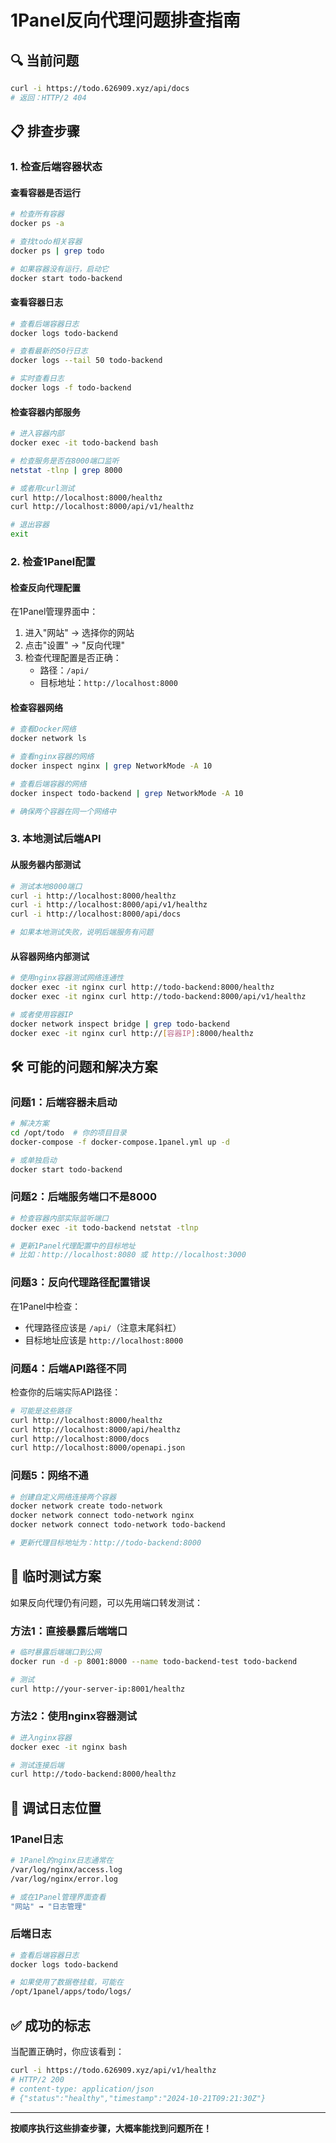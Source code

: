 # 1Panel反向代理问题排查指南

## 🔍 当前问题
```bash
curl -i https://todo.626909.xyz/api/docs
# 返回：HTTP/2 404
```

## 📋 排查步骤

### 1. 检查后端容器状态

#### 查看容器是否运行
```bash
# 检查所有容器
docker ps -a

# 查找todo相关容器
docker ps | grep todo

# 如果容器没有运行，启动它
docker start todo-backend
```

#### 查看容器日志
```bash
# 查看后端容器日志
docker logs todo-backend

# 查看最新的50行日志
docker logs --tail 50 todo-backend

# 实时查看日志
docker logs -f todo-backend
```

#### 检查容器内部服务
```bash
# 进入容器内部
docker exec -it todo-backend bash

# 检查服务是否在8000端口监听
netstat -tlnp | grep 8000

# 或者用curl测试
curl http://localhost:8000/healthz
curl http://localhost:8000/api/v1/healthz

# 退出容器
exit
```

### 2. 检查1Panel配置

#### 检查反向代理配置
在1Panel管理界面中：
1. 进入"网站" → 选择你的网站
2. 点击"设置" → "反向代理"
3. 检查代理配置是否正确：
   - 路径：`/api/`
   - 目标地址：`http://localhost:8000`

#### 检查容器网络
```bash
# 查看Docker网络
docker network ls

# 查看nginx容器的网络
docker inspect nginx | grep NetworkMode -A 10

# 查看后端容器的网络
docker inspect todo-backend | grep NetworkMode -A 10

# 确保两个容器在同一个网络中
```

### 3. 本地测试后端API

#### 从服务器内部测试
```bash
# 测试本地8000端口
curl -i http://localhost:8000/healthz
curl -i http://localhost:8000/api/v1/healthz
curl -i http://localhost:8000/api/docs

# 如果本地测试失败，说明后端服务有问题
```

#### 从容器网络内部测试
```bash
# 使用nginx容器测试网络连通性
docker exec -it nginx curl http://todo-backend:8000/healthz
docker exec -it nginx curl http://todo-backend:8000/api/v1/healthz

# 或者使用容器IP
docker network inspect bridge | grep todo-backend
docker exec -it nginx curl http://[容器IP]:8000/healthz
```

## 🛠️ 可能的问题和解决方案

### 问题1：后端容器未启动
```bash
# 解决方案
cd /opt/todo  # 你的项目目录
docker-compose -f docker-compose.1panel.yml up -d

# 或单独启动
docker start todo-backend
```

### 问题2：后端服务端口不是8000
```bash
# 检查容器内部实际监听端口
docker exec -it todo-backend netstat -tlnp

# 更新1Panel代理配置中的目标地址
# 比如：http://localhost:8080 或 http://localhost:3000
```

### 问题3：反向代理路径配置错误
在1Panel中检查：
- 代理路径应该是 `/api/`（注意末尾斜杠）
- 目标地址应该是 `http://localhost:8000`

### 问题4：后端API路径不同
检查你的后端实际API路径：
```bash
# 可能是这些路径
curl http://localhost:8000/healthz
curl http://localhost:8000/api/healthz
curl http://localhost:8000/docs
curl http://localhost:8000/openapi.json
```

### 问题5：网络不通
```bash
# 创建自定义网络连接两个容器
docker network create todo-network
docker network connect todo-network nginx
docker network connect todo-network todo-backend

# 更新代理目标地址为：http://todo-backend:8000
```

## 🎯 临时测试方案

如果反向代理仍有问题，可以先用端口转发测试：

### 方法1：直接暴露后端端口
```bash
# 临时暴露后端端口到公网
docker run -d -p 8001:8000 --name todo-backend-test todo-backend

# 测试
curl http://your-server-ip:8001/healthz
```

### 方法2：使用nginx容器测试
```bash
# 进入nginx容器
docker exec -it nginx bash

# 测试连接后端
curl http://todo-backend:8000/healthz
```

## 📝 调试日志位置

### 1Panel日志
```bash
# 1Panel的nginx日志通常在
/var/log/nginx/access.log
/var/log/nginx/error.log

# 或在1Panel管理界面查看
"网站" → "日志管理"
```

### 后端日志
```bash
# 查看后端容器日志
docker logs todo-backend

# 如果使用了数据卷挂载，可能在
/opt/1panel/apps/todo/logs/
```

## ✅ 成功的标志

当配置正确时，你应该看到：

```bash
curl -i https://todo.626909.xyz/api/v1/healthz
# HTTP/2 200
# content-type: application/json
# {"status":"healthy","timestamp":"2024-10-21T09:21:30Z"}
```

---

**按顺序执行这些排查步骤，大概率能找到问题所在！**
